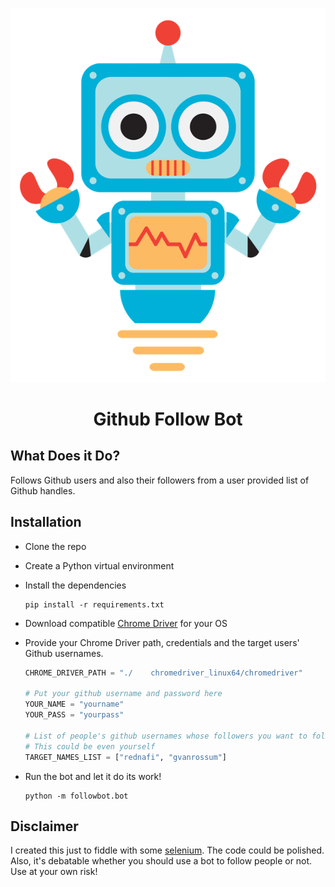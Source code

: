 <div align="center">

![alt](./art/bot.png)

# Github Follow Bot

</div>

## What Does it Do?

Follows Github users and also their followers from a user provided list of Github handles.

## Installation

* Clone the repo
* Create a Python virtual environment
* Install the dependencies

    ```
    pip install -r requirements.txt
    ```

* Download compatible [Chrome Driver](https://chromedriver.chromium.org/downloads) for your OS

* Provide your Chrome Driver path, credentials and the target users' Github usernames.

    ```python
    CHROME_DRIVER_PATH = "./    chromedriver_linux64/chromedriver"

    # Put your github username and password here
    YOUR_NAME = "yourname"
    YOUR_PASS = "yourpass"

    # List of people's github usernames whose followers you want to follow
    # This could be even yourself
    TARGET_NAMES_LIST = ["rednafi", "gvanrossum"]
    ```

* Run the bot and let it do its work!

    ```
    python -m followbot.bot
    ```

## Disclaimer

I created this just to fiddle with some [selenium](https://selenium-python.readthedocs.io/). The code could be polished. Also, it's debatable whether you should use a bot to follow people or not. Use at your own risk!
